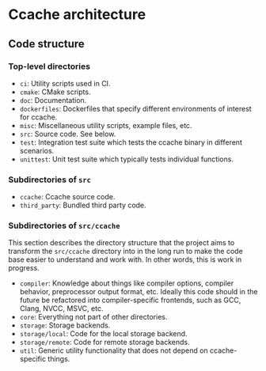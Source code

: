 # Ccache architecture

## Code structure

### Top-level directories

* `ci`: Utility scripts used in CI.
* `cmake`: CMake scripts.
* `doc`: Documentation.
* `dockerfiles`: Dockerfiles that specify different environments of interest for
  ccache.
* `misc`: Miscellaneous utility scripts, example files, etc.
* `src`: Source code. See below.
* `test`: Integration test suite which tests the ccache binary in different
  scenarios.
* `unittest`: Unit test suite which typically tests individual functions.

### Subdirectories of `src`

* `ccache`: Ccache source code.
* `third_party`: Bundled third party code.

### Subdirectories of `src/ccache`

This section describes the directory structure that the project aims to
transform the `src/ccache` directory into in the long run to make the code base
easier to understand and work with. In other words, this is work in progress.

* `compiler`: Knowledge about things like compiler options, compiler behavior,
  preprocessor output format, etc. Ideally this code should in the future be
  refactored into compiler-specific frontends, such as GCC, Clang, NVCC, MSVC,
  etc.
* `core`: Everything not part of other directories.
* `storage`: Storage backends.
* `storage/local`: Code for the local storage backend.
* `storage/remote`: Code for remote storage backends.
* `util`: Generic utility functionality that does not depend on ccache-specific
  things.
